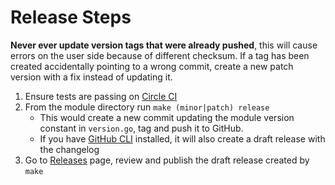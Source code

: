 Release Steps
=============

**Never ever update version tags that were already pushed**, this will cause errors on the user side because of different checksum. If a tag has been created accidentally pointing to a wrong commit, create a new patch version with a fix instead of updating it.

1. Ensure tests are passing on [Circle CI](https://app.circleci.com/pipelines/github/instana/go-sensor)
2. From the module directory run `make (minor|patch) release`
   - This would create a new commit updating the module version constant in `version.go`, tag and push it to GitHub.
   - If you have [GitHub CLI](https://cli.github.com/) installed, it will also create a draft release with the changelog
3. Go to [Releases](https://github.com/instana/go-sensor/releases) page, review and publish the draft release created by `make`
